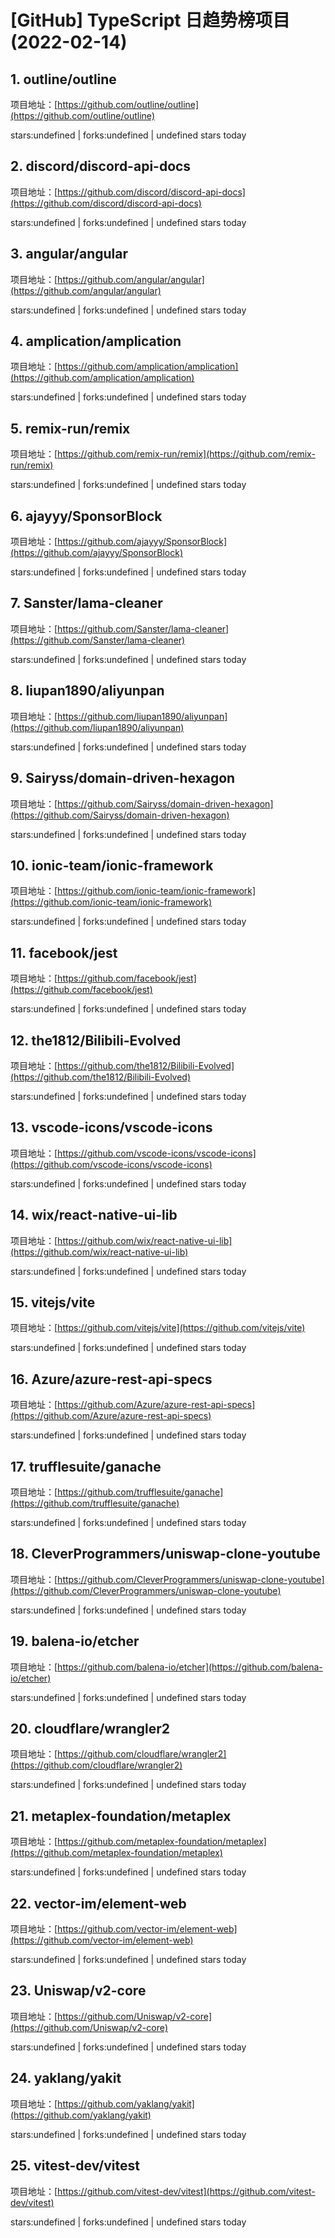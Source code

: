 # [GitHub] TypeScript 日趋势榜项目(2022-02-14)

## 1. outline/outline 

项目地址：[https://github.com/outline/outline](https://github.com/outline/outline)

stars:undefined | forks:undefined | undefined stars today 



## 2. discord/discord-api-docs 

项目地址：[https://github.com/discord/discord-api-docs](https://github.com/discord/discord-api-docs)

stars:undefined | forks:undefined | undefined stars today 



## 3. angular/angular 

项目地址：[https://github.com/angular/angular](https://github.com/angular/angular)

stars:undefined | forks:undefined | undefined stars today 



## 4. amplication/amplication 

项目地址：[https://github.com/amplication/amplication](https://github.com/amplication/amplication)

stars:undefined | forks:undefined | undefined stars today 



## 5. remix-run/remix 

项目地址：[https://github.com/remix-run/remix](https://github.com/remix-run/remix)

stars:undefined | forks:undefined | undefined stars today 



## 6. ajayyy/SponsorBlock 

项目地址：[https://github.com/ajayyy/SponsorBlock](https://github.com/ajayyy/SponsorBlock)

stars:undefined | forks:undefined | undefined stars today 



## 7. Sanster/lama-cleaner 

项目地址：[https://github.com/Sanster/lama-cleaner](https://github.com/Sanster/lama-cleaner)

stars:undefined | forks:undefined | undefined stars today 



## 8. liupan1890/aliyunpan 

项目地址：[https://github.com/liupan1890/aliyunpan](https://github.com/liupan1890/aliyunpan)

stars:undefined | forks:undefined | undefined stars today 



## 9. Sairyss/domain-driven-hexagon 

项目地址：[https://github.com/Sairyss/domain-driven-hexagon](https://github.com/Sairyss/domain-driven-hexagon)

stars:undefined | forks:undefined | undefined stars today 



## 10. ionic-team/ionic-framework 

项目地址：[https://github.com/ionic-team/ionic-framework](https://github.com/ionic-team/ionic-framework)

stars:undefined | forks:undefined | undefined stars today 



## 11. facebook/jest 

项目地址：[https://github.com/facebook/jest](https://github.com/facebook/jest)

stars:undefined | forks:undefined | undefined stars today 



## 12. the1812/Bilibili-Evolved 

项目地址：[https://github.com/the1812/Bilibili-Evolved](https://github.com/the1812/Bilibili-Evolved)

stars:undefined | forks:undefined | undefined stars today 



## 13. vscode-icons/vscode-icons 

项目地址：[https://github.com/vscode-icons/vscode-icons](https://github.com/vscode-icons/vscode-icons)

stars:undefined | forks:undefined | undefined stars today 



## 14. wix/react-native-ui-lib 

项目地址：[https://github.com/wix/react-native-ui-lib](https://github.com/wix/react-native-ui-lib)

stars:undefined | forks:undefined | undefined stars today 



## 15. vitejs/vite 

项目地址：[https://github.com/vitejs/vite](https://github.com/vitejs/vite)

stars:undefined | forks:undefined | undefined stars today 



## 16. Azure/azure-rest-api-specs 

项目地址：[https://github.com/Azure/azure-rest-api-specs](https://github.com/Azure/azure-rest-api-specs)

stars:undefined | forks:undefined | undefined stars today 



## 17. trufflesuite/ganache 

项目地址：[https://github.com/trufflesuite/ganache](https://github.com/trufflesuite/ganache)

stars:undefined | forks:undefined | undefined stars today 



## 18. CleverProgrammers/uniswap-clone-youtube 

项目地址：[https://github.com/CleverProgrammers/uniswap-clone-youtube](https://github.com/CleverProgrammers/uniswap-clone-youtube)

stars:undefined | forks:undefined | undefined stars today 



## 19. balena-io/etcher 

项目地址：[https://github.com/balena-io/etcher](https://github.com/balena-io/etcher)

stars:undefined | forks:undefined | undefined stars today 



## 20. cloudflare/wrangler2 

项目地址：[https://github.com/cloudflare/wrangler2](https://github.com/cloudflare/wrangler2)

stars:undefined | forks:undefined | undefined stars today 



## 21. metaplex-foundation/metaplex 

项目地址：[https://github.com/metaplex-foundation/metaplex](https://github.com/metaplex-foundation/metaplex)

stars:undefined | forks:undefined | undefined stars today 



## 22. vector-im/element-web 

项目地址：[https://github.com/vector-im/element-web](https://github.com/vector-im/element-web)

stars:undefined | forks:undefined | undefined stars today 



## 23. Uniswap/v2-core 

项目地址：[https://github.com/Uniswap/v2-core](https://github.com/Uniswap/v2-core)

stars:undefined | forks:undefined | undefined stars today 



## 24. yaklang/yakit 

项目地址：[https://github.com/yaklang/yakit](https://github.com/yaklang/yakit)

stars:undefined | forks:undefined | undefined stars today 



## 25. vitest-dev/vitest 

项目地址：[https://github.com/vitest-dev/vitest](https://github.com/vitest-dev/vitest)

stars:undefined | forks:undefined | undefined stars today 




